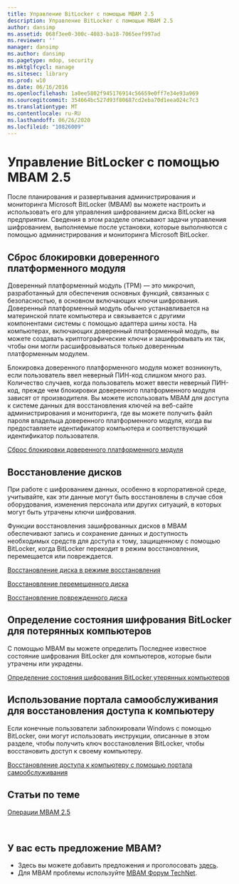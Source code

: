 ```yaml
---
title: Управление BitLocker с помощью MBAM 2.5
description: Управление BitLocker с помощью MBAM 2.5
author: dansimp
ms.assetid: 068f3ee0-300c-4083-ba18-7065eef997ad
ms.reviewer: ''
manager: dansimp
ms.author: dansimp
ms.pagetype: mdop, security
ms.mktglfcycl: manage
ms.sitesec: library
ms.prod: w10
ms.date: 06/16/2016
ms.openlocfilehash: 1a0ee5802f945176914c56659e0ff7e34e93a969
ms.sourcegitcommit: 354664bc527d93f80687cd2eba70d1eea024c7c3
ms.translationtype: MT
ms.contentlocale: ru-RU
ms.lasthandoff: 06/26/2020
ms.locfileid: "10826009"
---
```

# Управление BitLocker с помощью MBAM 2.5


После планирования и развертывания администрирования и мониторинга Microsoft BitLocker (MBAM) вы можете настроить и использовать его для управления шифрованием диска BitLocker на предприятии. Сведения в этом разделе описывают задачи управления шифрованием, выполняемые после установки, которые выполняются с помощью администрирования и мониторинга Microsoft BitLocker.

## Сброс блокировки доверенного платформенного модуля


Доверенный платформенный модуль (TPM) — это микрочип, разработанный для обеспечения основных функций, связанных с безопасностью, в основном включающих ключи шифрования. Доверенный платформенный модуль обычно устанавливается на материнской плате компьютера и связывается с другими компонентами системы с помощью адаптера шины хоста. На компьютерах, включающих доверенный платформенный модуль, вы можете создавать криптографические ключи и зашифровывать их так, чтобы они могли расшифровываться только доверенным платформенным модулем.

Блокировка доверенного платформенного модуля может возникнуть, если пользователь ввел неверный ПИН-код слишком много раз. Количество случаев, когда пользователь может ввести неверный ПИН-код, прежде чем блокировки доверенного платформенного модуля зависят от производителя. Вы можете использовать MBAM для доступа к системе данных для восстановления ключей на веб-сайте администрирования и мониторинга, где вы можете получить файл пароля владельца доверенного платформенного модуля, когда вы предоставляете идентификатор компьютера и соответствующий идентификатор пользователя.

[Сброс блокировки доверенного платформенного модуля](how-to-reset-a-tpm-lockout-mbam-25.md)

## Восстановление дисков


При работе с шифрованием данных, особенно в корпоративной среде, учитывайте, как эти данные могут быть восстановлены в случае сбоя оборудования, изменения персонала или других ситуаций, в которых могут быть утрачены ключи шифрования.

Функции восстановления зашифрованных дисков в MBAM обеспечивают запись и сохранение данных и доступность необходимых средств для доступа к тому, защищенному с помощью BitLocker, когда BitLocker переходит в режим восстановления, перемещается или повреждается.

[Восстановление диска в режиме восстановления](how-to-recover-a-drive-in-recovery-mode-mbam-25.md)

[Восстановление перемещенного диска](how-to-recover-a-moved-drive-mbam-25.md)

[Восстановление поврежденного диска](how-to-recover-a-corrupted-drive-mbam-25.md)

## Определение состояния шифрования BitLocker для потерянных компьютеров


С помощью MBAM вы можете определить Последнее известное состояние шифрования BitLocker для компьютеров, которые были утрачены или украдены.

[Определение состояния шифрования BitLocker утерянных компьютеров](how-to-determine-bitlocker-encryption-state-of-lost-computers-mbam-25.md)

## Использование портала самообслуживания для восстановления доступа к компьютеру


Если конечные пользователи заблокировали Windows с помощью BitLocker, они могут использовать инструкции, описанные в этом разделе, чтобы получить ключ восстановления BitLocker, чтобы восстановить доступ к своему компьютеру.

[Восстановление доступа к компьютеру с помощью портала самообслуживания](how-to-use-the-self-service-portal-to-regain-access-to-a-computer-mbam-25.md)



## Статьи по теме


[Операции MBAM 2.5](operations-for-mbam-25.md)

 

## У вас есть предложение MBAM?
- Здесь вы можете добавить предложения и проголосовать [здесь](http://mbam.uservoice.com/forums/268571-microsoft-bitlocker-administration-and-monitoring). 
- Для MBAM проблемы используйте [MBAM Форум TechNet](https://social.technet.microsoft.com/Forums/home?forum=mdopmbam). 





